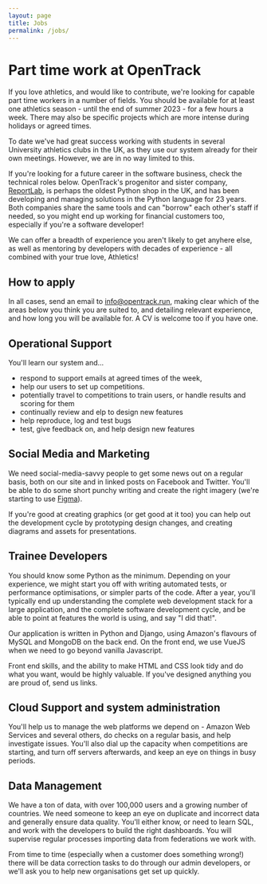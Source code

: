 ```yaml
---
layout: page
title: Jobs
permalink: /jobs/
---
```


# Part time work at OpenTrack 

If you love athletics, and would like to contribute, we're looking for capable part time workers in a number of fields.    You should be available for at least one athletics season - until the end of summer 2023 - for a few hours a week.  There may also be specific projects which are more intense during holidays or agreed times.

To date we've had great success working with students in several University athletics clubs in the UK, as they use our system already for their own meetings.  However, we are in no way limited to this.

If you're looking for a future career in the software business, check the technical roles below.  OpenTrack's progenitor and sister company, [ReportLab](https://www.reportlab.com/), is perhaps the oldest Python shop in the UK, and has been developing and managing solutions in the Python language for 23 years. Both companies share the same tools and can "borrow" each other's staff if needed, so you might end up working for financial customers too, especially if you're a software developer!

We can offer a breadth of experience you aren't likely to get anyhere else, as well as mentoring by developers with decades of experience - all combined with your true love, Athletics!

## How to apply

In all cases, send an email to [info@opentrack.run](mailto:info@opentrack.run), making clear which of the areas below you think you are suited to, and detailing relevant experience, and how long you will be available for. A CV is welcome too if you have one.


## Operational Support

You'll learn our system and...
 - respond to support emails at agreed times of the week, 
 - help our users to set up competitions. 
 - potentially travel to competitions to train users, or handle results and scoring for them
 - continually review and elp to design new features
 - help reproduce, log and test bugs
 - test, give feedback on, and help design new features


## Social Media and Marketing

We need social-media-savvy people to get some news out on a regular basis, both on our site and in linked posts on Facebook and Twitter.  You'll be able to do some short punchy writing and create the right imagery (we're starting to use [Figma](https://www.figma.com/)).

If you're good at creating graphics (or get good at it too) you can help out the development cycle by prototyping design changes, and creating diagrams and assets for presentations.


## Trainee Developers 

You should know some Python as the minimum.  Depending on your experience, we might start you off with writing automated tests, or performance optimisations, or simpler parts of the code.  After a year, you'll typically end up understanding the complete web development stack for a large application, and the complete software development cycle, and be able to point at features the world is using, and say "I did that!".  

Our application is written in Python and Django, using Amazon's flavours of MySQL and MongoDB on the back end.  On the front end, we use VueJS when we need to go beyond vanilla Javascript. 

Front end skills, and the ability to make HTML and CSS look tidy and do what you want, would be highly valuable.  If you've designed anything you are proud of, send us links.



## Cloud Support and system administration

You'll help us to manage the web platforms we depend on - Amazon Web Services and several others, do checks on a regular basis, and help investigate issues.  You'll also dial up the capacity when competitions are starting, and turn off servers afterwards, and keep an eye on things in busy periods.


## Data Management

We have a ton of data, with over 100,000 users and a growing number of countries.  We need someone to keep an eye on duplicate and incorrect data and generally ensure data quality.  You'll either know, or need to learn SQL, and work with the developers to build the right dashboards.  You will supervise regular processes importing data from federations we work with.

From time to time (especially when a customer does something wrong!) there will be data correction tasks to do through our admin developers, or we'll ask you to help new organisations get set up quickly.  

